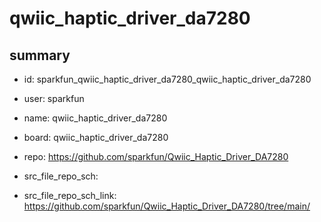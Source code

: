 # qwiic_haptic_driver_da7280
 
## summary 
* id: sparkfun_qwiic_haptic_driver_da7280_qwiic_haptic_driver_da7280
* user: sparkfun
* name: qwiic_haptic_driver_da7280
* board: qwiic_haptic_driver_da7280
* repo: https://github.com/sparkfun/Qwiic_Haptic_Driver_DA7280



* src_file_repo_sch: 
* src_file_repo_sch_link: https://github.com/sparkfun/Qwiic_Haptic_Driver_DA7280/tree/main/






